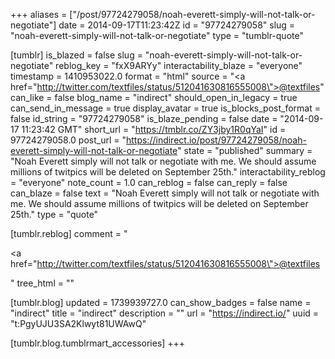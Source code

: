 +++
aliases = ["/post/97724279058/noah-everett-simply-will-not-talk-or-negotiate"]
date = 2014-09-17T11:23:42Z
id = "97724279058"
slug = "noah-everett-simply-will-not-talk-or-negotiate"
type = "tumblr-quote"

[tumblr]
is_blazed = false
slug = "noah-everett-simply-will-not-talk-or-negotiate"
reblog_key = "fxX9ARYy"
interactability_blaze = "everyone"
timestamp = 1410953022.0
format = "html"
source = "<a href=\"http://twitter.com/textfiles/status/512041630816555008\">@textfiles</a>"
can_like = false
blog_name = "indirect"
should_open_in_legacy = true
can_send_in_message = true
display_avatar = true
is_blocks_post_format = false
id_string = "97724279058"
is_blaze_pending = false
date = "2014-09-17 11:23:42 GMT"
short_url = "https://tmblr.co/ZY3jby1R0qYaI"
id = 97724279058.0
post_url = "https://indirect.io/post/97724279058/noah-everett-simply-will-not-talk-or-negotiate"
state = "published"
summary = "Noah Everett simply will not talk or negotiate with me. We should assume millions of twitpics will be deleted on September 25th."
interactability_reblog = "everyone"
note_count = 1.0
can_reblog = false
can_reply = false
can_blaze = false
text = "Noah Everett simply will not talk or negotiate with me. We should assume millions of twitpics will be deleted on September 25th."
type = "quote"

[tumblr.reblog]
comment = "<p><a href=\"http://twitter.com/textfiles/status/512041630816555008\">@textfiles</a></p>"
tree_html = ""

[tumblr.blog]
updated = 1739939727.0
can_show_badges = false
name = "indirect"
title = "indirect"
description = ""
url = "https://indirect.io/"
uuid = "t:PgyUJU3SA2Klwyt81UWAwQ"

[tumblr.blog.tumblrmart_accessories]
+++
